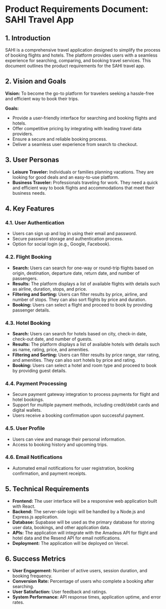 # Product Requirements Document: SAHI Travel App

## 1. Introduction

SAHI is a comprehensive travel application designed to simplify the process of booking flights and hotels. The platform provides users with a seamless experience for searching, comparing, and booking travel services. This document outlines the product requirements for the SAHI travel app.

## 2. Vision and Goals

**Vision:** To become the go-to platform for travelers seeking a hassle-free and efficient way to book their trips.

**Goals:**
- Provide a user-friendly interface for searching and booking flights and hotels.
- Offer competitive pricing by integrating with leading travel data providers.
- Ensure a secure and reliable booking process.
- Deliver a seamless user experience from search to checkout.

## 3. User Personas

- **Leisure Traveler:** Individuals or families planning vacations. They are looking for good deals and an easy-to-use platform.
- **Business Traveler:** Professionals traveling for work. They need a quick and efficient way to book flights and accommodations that meet their business needs.

## 4. Key Features

### 4.1. User Authentication
- Users can sign up and log in using their email and password.
- Secure password storage and authentication process.
- Option for social login (e.g., Google, Facebook).

### 4.2. Flight Booking
- **Search:** Users can search for one-way or round-trip flights based on origin, destination, departure date, return date, and number of passengers.
- **Results:** The platform displays a list of available flights with details such as airline, duration, stops, and price.
- **Filtering and Sorting:** Users can filter results by price, airline, and number of stops. They can also sort flights by price and duration.
- **Booking:** Users can select a flight and proceed to book by providing passenger details.

### 4.3. Hotel Booking
- **Search:** Users can search for hotels based on city, check-in date, check-out date, and number of guests.
- **Results:** The platform displays a list of available hotels with details such as name, rating, price, and amenities.
- **Filtering and Sorting:** Users can filter results by price range, star rating, and amenities. They can also sort hotels by price and rating.
- **Booking:** Users can select a hotel and room type and proceed to book by providing guest details.

### 4.4. Payment Processing
- Secure payment gateway integration to process payments for flight and hotel bookings.
- Support for multiple payment methods, including credit/debit cards and digital wallets.
- Users receive a booking confirmation upon successful payment.

### 4.5. User Profile
- Users can view and manage their personal information.
- Access to booking history and upcoming trips.

### 4.6. Email Notifications
- Automated email notifications for user registration, booking confirmation, and payment receipts.

## 5. Technical Requirements

- **Frontend:** The user interface will be a responsive web application built with React.
- **Backend:** The server-side logic will be handled by a Node.js and Express.js application.
- **Database:** Supabase will be used as the primary database for storing user data, bookings, and other application data.
- **APIs:** The application will integrate with the Amadeus API for flight and hotel data and the Resend API for email notifications.
- **Deployment:** The application will be deployed on Vercel.

## 6. Success Metrics

- **User Engagement:** Number of active users, session duration, and booking frequency.
- **Conversion Rate:** Percentage of users who complete a booking after searching.
- **User Satisfaction:** User feedback and ratings.
- **System Performance:** API response times, application uptime, and error rates.
